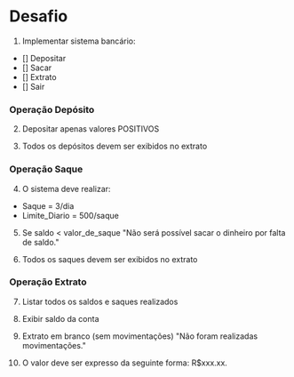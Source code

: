 # Desafio 

01) Implementar sistema bancário:
- [] Depositar
- [] Sacar
- [] Extrato
- [] Sair

### Operação Depósito
02) Depositar apenas valores POSITIVOS

03) Todos os depósitos devem ser exibidos no extrato

### Operação Saque
04) O sistema deve realizar:
- Saque = 3/dia
- Limite_Diario = 500/saque

05) Se saldo < valor_de_saque
"Não será possível sacar o dinheiro por falta de saldo."

06) Todos os saques devem ser exibidos no extrato

### Operação Extrato
07) Listar todos os saldos e saques realizados

08) Exibir saldo da conta

09) Extrato em branco (sem movimentações)
"Não foram realizadas movimentações."

10) O valor deve ser expresso da seguinte forma: R$xxx.xx.
